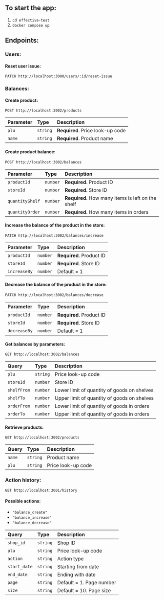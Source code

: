 ## To start the app:

1. `cd effective-test`
2. `docker compose up`

## Endpoints:

### Users:

#### Reset user issue:

```http
PATCH http://localhost:3000/users/:id/reset-issue
```

### Balances:

#### Create product:

```http
POST http://localhost:3002/products
```

| Parameter | Type     | Description                      |
| :-------- | :------- | :------------------------------- |
| `plu`     | `string` | **Required**. Price look-up code |
| `name`    | `string` | **Required**. Product name       |

#### Create product balance:

```http
POST http://localhost:3002/balances
```

| Parameter       | Type     | Description                                       |
| :-------------- | :------- | :------------------------------------------------ |
| `productId`     | `number` | **Required**. Product ID                          |
| `storeId`       | `number` | **Required**. Store ID                            |
| `quantityShelf` | `number` | **Required**. How many items is left on the shelf |
| `quantityOrder` | `number` | **Required**. How many items in orders            |

#### Increase the balance of the product in the store:

```http
PATCH http://localhost:3002/balances/increase
```

| Parameter    | Type     | Description              |
| :----------- | :------- | :----------------------- |
| `productId`  | `number` | **Required**. Product ID |
| `storeId`    | `number` | **Required**. Store ID   |
| `increaseBy` | `number` | Default = 1              |

#### Decrease the balance of the product in the store:

```http
PATCH http://localhost:3002/balances/decrease
```

| Parameter    | Type     | Description              |
| :----------- | :------- | :----------------------- |
| `productId`  | `number` | **Required**. Product ID |
| `storeId`    | `number` | **Required**. Store ID   |
| `decreaseBy` | `number` | Default = 1              |

#### Get balances by parameters:

```http
GET http://localhost:3002/balances
```

| Query       | Type     | Description                                 |
| :---------- | :------- | :------------------------------------------ |
| `plu`       | `string` | Price look-up code                          |
| `storeId`   | `number` | Store ID                                    |
| `shelfFrom` | `number` | Lower limit of quantity of goods on shelves |
| `shelfTo`   | `number` | Upper limit of quantity of goods on shelves |
| `orderFrom` | `number` | Lower limit of quantity of goods in orders  |
| `orderTo`   | `number` | Upper limit of quantity of goods in orders  |

#### Retrieve products:

```http
GET http://localhost:3002/products
```

| Query  | Type     | Description        |
| :----- | :------- | :----------------- |
| `name` | `string` | Product name       |
| `plu`  | `string` | Price look-up code |

### Action history:

```http
GET http://localhost:3001/history
```

#### Possible actions:

- `"balance_create"`
- `"balance_increase"`
- `"balance_decrease"`

| Query        | Type     | Description              |
| :----------- | :------- | :----------------------- |
| `shop_id`    | `string` | Shop ID                  |
| `plu`        | `string` | Price look-up code       |
| `action`     | `string` | Action type              |
| `start_date` | `string` | Starting from date       |
| `end_date`   | `string` | Ending with date         |
| `page`       | `string` | Default = 1. Page number |
| `size`       | `string` | Default = 10. Page size  |
